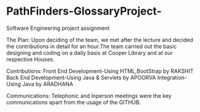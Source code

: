 # PathFinders-GlossaryProject-
Software Engineering project assignment

The Plan:
Upon deciding of the team, we met after the lecture and decided the contributions in detail for an hour.The team carried out the basic designing and coding on a daily basis at Cooper Library and at our respective Houses.  

Contributions:
Front End Development-Using HTML,BootStrap by RAKSHIT
Back End Development-Using Java & Servlets by APOORVA
Integration-Using Java by ARADHANA

Communications:
Telephonic and Inperson meetings were the key communications apart from the usage of the GITHUB.

